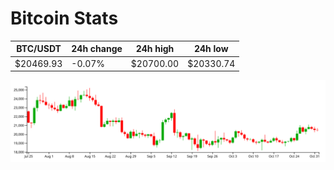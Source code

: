 # Bitcoin Stats

BTC/USDT|24h change|24h high|24h low|
|---|---|---|---|
|$20469.93|-0.07%|$20700.00|$20330.74|

<img src="./chart.svg">
